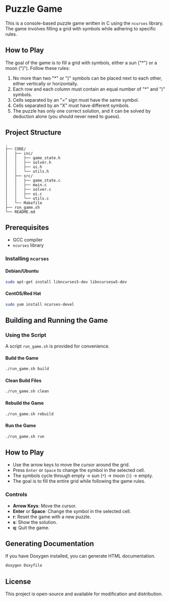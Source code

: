 
# Puzzle Game

This is a console-based puzzle game written in C using the `ncurses` library. The game involves filling a grid with symbols while adhering to specific rules.

## How to Play

The goal of the game is to fill a grid with symbols, either a sun ("*") or a moon (")"). Follow these rules:

1. No more than two "*" or ")" symbols can be placed next to each other, either vertically or horizontally.
2. Each row and each column must contain an equal number of "*" and ")" symbols.
3. Cells separated by an "=" sign must have the same symbol.
4. Cells separated by an "X" must have different symbols.
5. The puzzle has only one correct solution, and it can be solved by deduction alone (you should never need to guess).

## Project Structure

```
.
├── CODE/
│   ├── inc/
│   │   ├── game_state.h
│   │   ├── solver.h
│   │   ├── ui.h
│   │   └── utils.h
│   ├── src/
│   │   ├── game_state.c
│   │   ├── main.c
│   │   ├── solver.c
│   │   ├── ui.c
│   │   └── utils.c
│   └── Makefile
├── run_game.sh
└── README.md
```

## Prerequisites

- GCC compiler
- `ncurses` library

### Installing `ncurses`

#### Debian/Ubuntu

```bash
sudo apt-get install libncurses5-dev libncursesw5-dev
```

#### CentOS/Red Hat

```bash
sudo yum install ncurses-devel
```

## Building and Running the Game

### Using the Script

A script `run_game.sh` is provided for convenience.

#### Build the Game

```bash
./run_game.sh build
```

#### Clean Build Files

```bash
./run_game.sh clean
```

#### Rebuild the Game

```bash
./run_game.sh rebuild
```

#### Run the Game

```bash
./run_game.sh run
```

## How to Play

- Use the arrow keys to move the cursor around the grid.
- Press `Enter` or `Space` to change the symbol in the selected cell.
- The symbols cycle through empty -> sun (`*`) -> moon (`)`) -> empty.
- The goal is to fill the entire grid while following the game rules.

### Controls

- **Arrow Keys**: Move the cursor.
- **Enter** or **Space**: Change the symbol in the selected cell.
- **r**: Reset the game with a new puzzle.
- **s**: Show the solution.
- **q**: Quit the game.

## Generating Documentation

If you have Doxygen installed, you can generate HTML documentation.

```bash
doxygen Doxyfile
```

## License

This project is open-source and available for modification and distribution.
